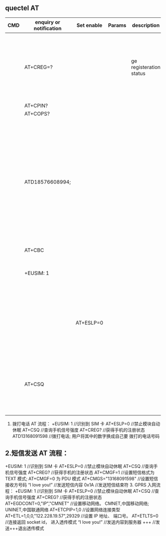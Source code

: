 
## quectel AT 

| CMD | enquiry or notification | Set enable | Params | description             | CN                                      |
| --- | ----------------------- | ---------- | ------ | ----------------------- | --------------------------------------- |
|     | AT+CREG=?               |            |        | ge registeration status | //获得手机的注册状态                    |
|     | AT+CPIN?                |            |        |                         |                                         |
|     | AT+COPS?                |            |        |                         |                                         |
|     | ATD18576608994;         |            |        |                         | //拨打电话;  用户将其中的数字换成自己要 |
|     | AT+CBC                  |            |        |                         |                                         |
|     | +EUSIM: 1               |            |        |                         | //识别到  SIM  卡                       |
|     |                         | AT+ESLP=0  |        |                         | //禁止模块自动休眠                      |
|     | AT+CSQ                  |            |        |                         | //查询手机信号强度                      |



1.  拨打电话  AT  流程： 
+EUSIM: 1  //识别到  SIM  卡 
AT+ESLP=0  //禁止模块自动休眠 
AT+CSQ  //查询手机信号强度 
AT+CREG?  //获得手机的注册状态 
ATD13168091598  //拨打电话;  用户将其中的数字换成自己要
拨打的电话号码 

## 2.短信发送  AT  流程： 
+EUSIM: 1  //识别到  SIM  卡 
AT+ESLP=0  //禁止模块自动休眠 
AT+CSQ  //查询手机信号强度 
AT+CREG?  //获得手机的注册状态 
AT+CMGF=1  //设置短信格式为  TEXT  模式; AT+CMGF=0  为  PDU 模式 
AT+CMGS="13168091598"  //设置短信接收方号码 
“I love you!”  //发送短信内容 
0x1A  //发送短信结束符 
3.  GPRS  入网流程： 
+EUSIM: 1  //识别到  SIM  卡 
AT+ESLP=0  //禁止模块自动休眠 
AT+CSQ  //查询手机信号强度 
AT+CREG?  //获得手机的注册状态 
AT+EGDCONT=0,"IP","CMNET"  //设置移动网络。  CMNET,中国移动网络; 
UNINET,中国联通网络 
AT+ETCPIP=1,0  //设置网络连接类型 
AT+ETL=1,0,0,"122.228.19.57",29329  //设置  IP  地址、  端口号。 
AT+ETLTS=0  //连接返回  socket id，  进入透传模式 
“I love you!”  //发送内容到服务器 
+++  //发送+++退出透传模式 